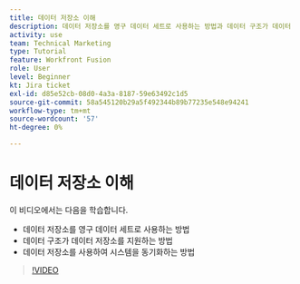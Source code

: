 ```yaml
---
title: 데이터 저장소 이해
description: 데이터 저장소를 영구 데이터 세트로 사용하는 방법과 데이터 구조가 데이터 저장소를 지원하는 방법을 알아봅니다. [!DNL Adobe Workfront Fusion].
activity: use
team: Technical Marketing
type: Tutorial
feature: Workfront Fusion
role: User
level: Beginner
kt: Jira ticket
exl-id: d85e52cb-08d0-4a3a-8187-59e63492c1d5
source-git-commit: 58a545120b29a5f492344b89b77235e548e94241
workflow-type: tm+mt
source-wordcount: '57'
ht-degree: 0%

---
```


# 데이터 저장소 이해

이 비디오에서는 다음을 학습합니다.

* 데이터 저장소를 영구 데이터 세트로 사용하는 방법
* 데이터 구조가 데이터 저장소를 지원하는 방법
* 데이터 저장소를 사용하여 시스템을 동기화하는 방법

>[!VIDEO](https://video.tv.adobe.com/v/335295/?quality=12)
